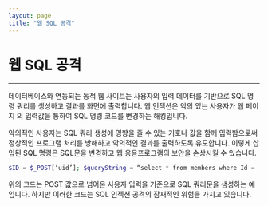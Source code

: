```yaml
---
layout: page
title: "웹 SQL 공격"
--- 
```


# 웹 SQL 공격
---
데이터베이스와 연동되는 동적 웹 사이트는 사용자의 입력 데이터를 기반으로 SQL 명령 쿼리를 생성하고 결과를 화면에 출력합니다. 웹 인젝션은 악의 있는 사용자가 웹 페이지 의 입력값을 통하여 SQL 명령 코드를 변경하는 해킹입니다.  

악의적인 사용자는 SQL 쿼리 생성에 영향을 줄 수 있는 기호나 값을 함께 입력함으로써 정상적인 프로그램 처리를 방해하고 악의적인 결과를 출력하도록 유도합니다. 이렇게 삽 입된 SQL 명령은 SQL문을 변경하고 웹 응용프로그램의 보안을 손상시킬 수 있습니다.  

```php
$ID = $_POST[‘uid’]; $queryString = “select * from members where Id = ‘$ID’”; 
```

위의 코드는 POST 값으로 넘어온 사용자 입력을 기준으로 SQL 쿼리문을 생성하는 예입니다. 
하지만 이러한 코드는 SQL 인젝션 공격의 잠재적인 위험을 가지고 있습니다. 


